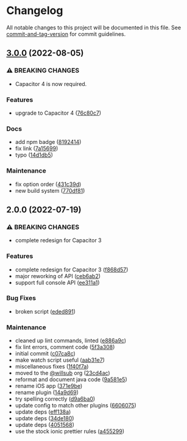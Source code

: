 # Changelog

All notable changes to this project will be documented in this file. See [commit-and-tag-version](https://github.com/absolute-version/commit-and-tag-version) for commit guidelines.

## [3.0.0](https://github.com/aparajita/capacitor-logger/compare/v2.0.0...v3.0.0) (2022-08-05)


### ⚠ BREAKING CHANGES

* Capacitor 4 is now required.

### Features

* upgrade to Capacitor 4 ([76c80c7](https://github.com/aparajita/capacitor-logger/commit/76c80c7408ded9a7a94b94e1974e6fd8dab9ca46))


### Docs

* add npm badge ([8192414](https://github.com/aparajita/capacitor-logger/commit/819241497109895e678ac501cd140076ae829529))
* fix link ([7a15699](https://github.com/aparajita/capacitor-logger/commit/7a1569918810ad419ef7dd86766732185ee23a08))
* typo ([14d1db5](https://github.com/aparajita/capacitor-logger/commit/14d1db50c22f7ac39366f3fcdc5a6ba3d903dbbd))


### Maintenance

* fix option order ([431c39d](https://github.com/aparajita/capacitor-logger/commit/431c39d2360c3b8124fa82ff348f633ef05889ea))
* new build system ([770df81](https://github.com/aparajita/capacitor-logger/commit/770df8166164160e77ef52e4bcf9645c1d74f7bb))

## 2.0.0 (2022-07-19)


### ⚠ BREAKING CHANGES

* complete redesign for Capacitor 3

### Features

* complete redesign for Capacitor 3 ([f868d57](https://github.com/aparajita/capacitor-logger/commit/f868d57dee5615c972e91fb965c4277e4f93d7d7))
* major reworking of API ([ceb6ab2](https://github.com/aparajita/capacitor-logger/commit/ceb6ab2d85b6d7143e10d1e071862a17777097d7))
* support full console API ([ee311a1](https://github.com/aparajita/capacitor-logger/commit/ee311a16f38fca947e2a615c970dac475ec0814a))


### Bug Fixes

* broken script ([eded891](https://github.com/aparajita/capacitor-logger/commit/eded891efc9c54c7ffe1cad338f2ed5f81f84703))


### Maintenance

* cleaned up lint commands, linted ([e886a9c](https://github.com/aparajita/capacitor-logger/commit/e886a9cfc9eb09b0ae5236d5c1b179dd9cfdbeee))
* fix lint errors, comment code ([5f3a308](https://github.com/aparajita/capacitor-logger/commit/5f3a308590db03b6cdd4b0cfeab732972b9e937d))
* initial commit ([c07ca8c](https://github.com/aparajita/capacitor-logger/commit/c07ca8c8bc5c7d7bb165391d0dca8a26298aa1b4))
* make watch script useful ([aab31e7](https://github.com/aparajita/capacitor-logger/commit/aab31e7ee68257567fac9ecc1ba11682ce00de73))
* miscellaneous fixes ([1f40f7a](https://github.com/aparajita/capacitor-logger/commit/1f40f7aa7c5baec1ae69f4305ca667a840ce4822))
* moved to the [@willsub](https://github.com/willsub) org ([23cd4ac](https://github.com/aparajita/capacitor-logger/commit/23cd4acf7fc109fde4668334e39272c0d5d44f44))
* reformat and document java code ([9a581e5](https://github.com/aparajita/capacitor-logger/commit/9a581e59105f788cdd1278e4cd49695c718a3a65))
* rename iOS app ([371e9be](https://github.com/aparajita/capacitor-logger/commit/371e9beda46e53d6d96ecb3030173f5ce52a882d))
* rename plugin ([14a9d69](https://github.com/aparajita/capacitor-logger/commit/14a9d6930000f498be6ec7ddb7ca13a1aeefafa0))
* try spelling correctly ([d9a6ba0](https://github.com/aparajita/capacitor-logger/commit/d9a6ba06425937d6821c8d78cb24ab63b288e1bf))
* update config to match other plugins ([6606075](https://github.com/aparajita/capacitor-logger/commit/660607525ec924835a2f3f30b77ccdeee565f613))
* update deps ([eff138a](https://github.com/aparajita/capacitor-logger/commit/eff138aed9094f22a3ce4bfc69447da587c2cab2))
* update deps ([34de180](https://github.com/aparajita/capacitor-logger/commit/34de180f384612260429dab4d3e73307ea9525c9))
* update deps ([4051568](https://github.com/aparajita/capacitor-logger/commit/4051568d69fe42a2bd66959329bfc5d3b14c562f))
* use the stock ionic prettier rules ([a455299](https://github.com/aparajita/capacitor-logger/commit/a455299cce448e71091661f87bf8af5182dc49bf))
